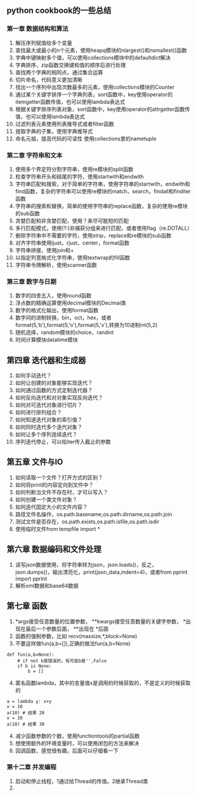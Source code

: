 ## python cookbook的一些总结

### 第一章 数据结构和算法

1. 解压序列赋值给多个变量
2. 查找最大或最小的n个元素，使用heapq模块的nlargest()和nsmallest()函数
3. 字典中键映射多个值，可以使用collections模块中的defaultdict解决
4. 字典排序，zip函数交换键和值的顺序后进行处理
5. 查找两个字典的相同点，通过集合运算
6. 切片命名，代码意义更加清晰
7. 找出一个序列中出现次数最多的元素，使用collections模块的Counter
8. 通过某个关键字排序一个字典列表，sort函数中，key使用operator的itemgetter函数传值，也可以使用lambda表达式
9. 根据关键字排序列表对象，sort函数中，key使用operator的attrgetter函数传值，也可以使用lambda表达式
10. 过滤列表元素使用列表推导式或者filter函数
11. 提取字典的子集，使用字典推导式
12. 命名元祖，提高代码的可读性 使用collections里的nametuple

### 第二章 字符串和文本

1. 使用多个界定符分割字符串，使用re模块的split函数
2. 检查字符串开头和结尾的字符，使用startwith和endwith
3. 字符串匹配和搜索，对于简单的字符串，使用字符串的startwith，endwith和find函数，复杂的字符串可以使用re模块的match，search，findall和finditer函数
4. 字符串的搜索和替换，简单的使用字符串的replace函数，复杂的使用re模块的sub函数
5. 贪婪匹配和非贪婪匹配，使用？来尽可能短的匹配
6. 多行匹配模式，使用(?:)非捕获分组来进行匹配，或者使用flag（re.DOTALL）
7. 删除字符串中不需要的字符，使用strip，replace和re模块的sub函数
8. 对齐字符串使用ljust，rjust，center，format函数
9. 字符串拼接，使用join和+
10. 以指定列宽格式化字符串，使用textwrap的fill函数
11. 字符串令牌解析，使用scanner函数

### 第三章 数字与日期

1. 数字的四舍五入，使用round函数
2. 浮点数的精确运算使用decimal模块的Decimal类
3. 数字的格式化输出，使用format函数
4. 数字间的进制转换，bin，oct，hex，或者format(5,'b'),format(5,'o'),format(5,'x'),转换为10进制int(5,2)
5. 随机选择，random模块的choice，randint
6. 时间计算模块datatime模块

## 第四章 迭代器和生成器

1. 如何手动迭代？
2. 如何让创建的对象能够实现迭代？
3. 如何通过函数的方式定制迭代器？
4. 如何反向迭代和对对象实现反向迭代？
5. 如何对可迭代对象进行切片？
6. 如何进行排列组合？
7. 如何知道迭代对象的索引值？
8. 如何同时迭代多个迭代对象？
9. 如何让多个序列连续迭代？
10. 序列迭代停止，可以给iter传入截止的参数

## 第五章 文件与IO

1. 如何读取一个文件？打开方式的区别？
2. 如何将print的内容定向到文件中？
3. 如何判断当文件不存在时，才可以写入？
4. 如何创建一个类文件对象？
5. 如何迭代固定大小的文件内容？
5. 路径文件名操作，os.path.basename,os.path.dirname,os.path.join
6. 测试文件是否存在，os.path.exists,os.path.isfile,os.path.isdir
7. 使用临时文件from tempfile import *

## 第六章 数据编码和文件处理

1. 读写json数据使用，将字符串转为json，json.loads()，反之，json.dumps()，输出漂亮化，print(json_data,indent=4)，或者from pprint import pprint
2. 解析xml数据和base64数据

## 第七章 函数

1. *args接受任意数量的位置参数， **kwargs接受任意数量的关键字参数， *出现在最后一个参数后面， **出现在 *后面
2. 函数的强制参数，比如 recv(maxsize,*,block=None)
3. 不要这样做fun(a,b=[]),正确的做法fun(a,b=None)
```
def fun(a,b=None):
    # if not b是错误的，有可能b是'',False
    if b is None:
        b = []
```
4. 匿名函数lambda，其中的变量值x是调用的时候获取的，不是定义的时候获取的
```
a = lambda y: x+y
x = 10
a(10) # 结果 20
x = 20
a(10) # 结果 30
```
4. 减少函数参数的个数，使用functiontools的partial函数
5. 想使用额外的环境变量时，可以使用闭包的方法来解决
6. 回调函数，感觉很有趣，后面可以仔细看一下


### 第十二章 并发编程
1. 启动和停止线程，1通过给Thread的传值。2继承Thread类
2. 
